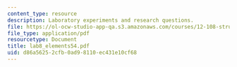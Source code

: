 ```yaml
---
content_type: resource
description: Laboratory experiments and research questions.
file: https://ol-ocw-studio-app-qa.s3.amazonaws.com/courses/12-108-structure-of-earth-materials-fall-2004/d86a56252cfb0ad98110ec431e10cf68_lab8_elements54.pdf
file_type: application/pdf
resourcetype: Document
title: lab8_elements54.pdf
uid: d86a5625-2cfb-0ad9-8110-ec431e10cf68
---
```

